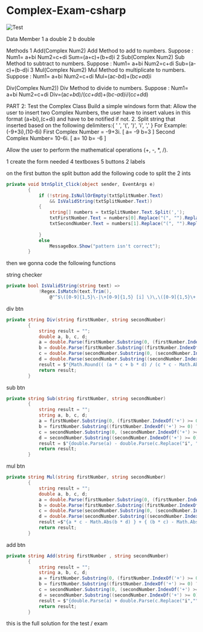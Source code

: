 # Complex-Exam-csharp

![Test](https://imgur.com/OhalWOj)



Data Member
1
a
 double
2
b
double


Methods
1
Add(Complex Num2)
Add Method to add to numbers.
Suppose :     Num1= a+bi               Num2=c+di           Sum=(a+c)+(b+d)i
2
Sub(Complex Num2)
Sub Method to subtract to numbers.
Suppose :     Num1= a+bi               Num2=c+di           Sub=(a-c)+(b-d)i
3
Mul(Complex Num2)
Mul Method to multiplicate  to numbers.
Suppose :     Num1= a+bi               Num2=c+di
Mul=(a*c-b*d)+(b*c+a*d)i


Div(Complex Num2))
Div Method to divide to numbers.
Suppose :     Num1= a+bi               Num2=c+di
Div=(a*c+b*d)/(c*c+d*d)+(b*c-a*d)i/(c*c+d*d)

PART 2: Test the Complex Class
Build a simple windows form that:
Allow the user to insert two Complex Numbers, the user have to insert values in this format (a+bi),(c+di) and have to be notified if not. 
2. Split string that inserted based on the following delimiters:{ ' ', '(', ')', 'i', ',' }
For Example: (-9+3i),(10-6i) 
First Complex Number = -9+3i. 
[ a= -9 b=3 ]
Second Complex Number= 10-6i.
[ a= 10 b= -6 ]

Allow the user to perform the mathematical operations (+, -, *, /).

1 create the form 
needed 4 textboxes 5 buttons 2 labels

on the first button the split button add the following code to split the 2 ints 
```csharp
private void btnSplit_Click(object sender, EventArgs e)
        {
            if (!string.IsNullOrEmpty(txtSplitNumber.Text)
                && IsValidString(txtSplitNumber.Text))
            {
                string[] numbers = txtSplitNumber.Text.Split(',');
                txtFirstNumber.Text = numbers[0].Replace("(", "").Replace(")", "");
                txtSecondNumber.Text = numbers[1].Replace("(", "").Replace(")", "");
                
            }
            else
                MessageBox.Show("pattern isn't correct");
        }
 ```
then we gonna code the following functions

string checker 
```csharp
private bool IsValidString(string text) =>
            !Regex.IsMatch(text.Trim(),
                @"^$\([0-9]{1,5}\-|\+[0-9]{1,5} [i] \)\,\([0-9]{1,5}\+|\-[0-9]{1,5} [i] \)");
```

div btn

```csharp
private string Div(string firstNumber, string secondNumber)
        {
            string result = "";
            double a, b, c, d;
            a = double.Parse(firstNumber.Substring(0, (firstNumber.IndexOf('+') >= 0) ? firstNumber.IndexOf('+') : firstNumber.IndexOf('-')));
            b = double.Parse(firstNumber.Substring((firstNumber.IndexOf('+') >= 0) ? firstNumber.IndexOf('+') : firstNumber.IndexOf('-'), firstNumber.Length - 2).Replace("i",""));
            c = double.Parse(secondNumber.Substring(0, (secondNumber.IndexOf('+') >= 0) ? secondNumber.IndexOf('+') : secondNumber.IndexOf('-')));
            d = double.Parse(secondNumber.Substring((secondNumber.IndexOf('+') >= 0) ? secondNumber.IndexOf('+') : secondNumber.IndexOf('-'), secondNumber.Length - 2).Replace("i", ""));
            result = $"{Math.Round(( (a * c + b * d) / (c * c - Math.Abs(a * d)) ) , 2)} + { Math.Round( (b * c - Math.Abs((a * d))) / (c * c + d * d) , 2)}i ";
            return result;
        }
```
sub btn

```csharp
private string Sub(string firstNumber, string secondNumber)
        {
            string result = "";
            string a, b, c, d;
            a = firstNumber.Substring(0, (firstNumber.IndexOf('+') >= 0) ? firstNumber.IndexOf('+') : firstNumber.IndexOf('-'));
            b = firstNumber.Substring((firstNumber.IndexOf('+') >= 0) ? firstNumber.IndexOf('+') : firstNumber.IndexOf('-'), firstNumber.Length - 2);
            c = secondNumber.Substring(0, (secondNumber.IndexOf('+') >= 0) ? secondNumber.IndexOf('+') : secondNumber.IndexOf('-'));
            d = secondNumber.Substring((secondNumber.IndexOf('+') >= 0) ? secondNumber.IndexOf('+') : secondNumber.IndexOf('-'), secondNumber.Length - 2);
            result = $"{double.Parse(a) - double.Parse(c.Replace("i", ""))} + {double.Parse(b.Replace("i", "")) - Math.Abs(double.Parse(d.Replace("i", "")))}i";
            return result;
        }
```
mul btn

```csharp
private string Mul(string firstNumber, string secondNumber)
        {
            string result = "";
            double a, b, c, d;
            a = double.Parse(firstNumber.Substring(0, (firstNumber.IndexOf('+') >= 0) ? firstNumber.IndexOf('+') : firstNumber.IndexOf('-')));
            b = double.Parse(firstNumber.Substring((firstNumber.IndexOf('+') >= 0) ? firstNumber.IndexOf('+') : firstNumber.IndexOf('-'), firstNumber.Length - 2).Replace("i", ""));
            c = double.Parse(secondNumber.Substring(0, (secondNumber.IndexOf('+') >= 0) ? secondNumber.IndexOf('+') : secondNumber.IndexOf('-')));
            d = double.Parse(secondNumber.Substring((secondNumber.IndexOf('+') >= 0) ? secondNumber.IndexOf('+') : secondNumber.IndexOf('-'), secondNumber.Length - 2).Replace("i", ""));
            result =$"{a * c - Math.Abs(b * d) } + { (b * c) - Math.Abs(a * d)}i";
            return result;
        }
```
add btn

```csharp
private string Add(string firstNumber , string secondNumber)
        {
            string result = "";
            string a, b, c, d;
            a = firstNumber.Substring(0, (firstNumber.IndexOf('+') >= 0) ? firstNumber.IndexOf('+') : firstNumber.IndexOf('-'));
            b = firstNumber.Substring((firstNumber.IndexOf('+') >= 0) ? firstNumber.IndexOf('+') : firstNumber.IndexOf('-') , firstNumber.Length - 2);
            c = secondNumber.Substring(0, (secondNumber.IndexOf('+') >= 0) ? secondNumber.IndexOf('+') : secondNumber.IndexOf('-'));
            d = secondNumber.Substring((secondNumber.IndexOf('+') >= 0) ? secondNumber.IndexOf('+') : secondNumber.IndexOf('-'), secondNumber.Length - 2);
            result = $"{double.Parse(a) + double.Parse(c.Replace("i",""))} + {double.Parse(b.Replace("i", "")) - double.Parse(d.Replace("i", ""))}i";
            return result;
        }
```

this is the full solution for the test / exam
